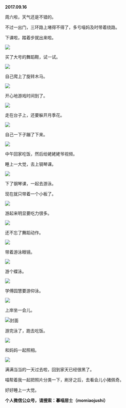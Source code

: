 
          
**2017.09.16**

周六啦，天气还是不错的。

不过一出门，三环路上堵得不得了，多亏喵妈及时带着绕路。

下课啦，踏着步就出来啦。


![](https://mmbiz.qlogo.cn/mmbiz_jpg/uDI3FLln00ah6qXW82uKc3HYF1aiaTEYuYPSgealuHDhtEzMf2icACQKVz6Tk7vFZ08hB0icOKgJv7UkvQhMX8Ldw/0?wx_fmt=jpeg)


买了大号的舞蹈鞋，试一试。


![](https://mmbiz.qlogo.cn/mmbiz_jpg/uDI3FLln00ah6qXW82uKc3HYF1aiaTEYutjeDY8ITRaUYrFss8ibJ8AukK0Dm0cgsOvMkFlYxxIeujDKYUmAtZHQ/0?wx_fmt=jpeg)


自己爬上了旋转木马。


![](https://mmbiz.qlogo.cn/mmbiz_jpg/uDI3FLln00ah6qXW82uKc3HYF1aiaTEYuduHWEicJibh9miao98DycrK5Nv40CPhv8icxJgadgPgEYwhhqC4IicIXQIg/0?wx_fmt=jpeg)


开心地游戏时间到了。


![](https://mmbiz.qlogo.cn/mmbiz_jpg/uDI3FLln00ah6qXW82uKc3HYF1aiaTEYuYwBs3OOiaBjwnyKw9J2GmCZYfDp64nPrp8Z2fFdhf4LiaqPLLiaSnWejw/0?wx_fmt=jpeg)


走在台子上，还要躲开月季花。


![](https://mmbiz.qlogo.cn/mmbiz_jpg/uDI3FLln00ah6qXW82uKc3HYF1aiaTEYuLJ0sXmb0grltD3uqMHwnG4zyfbj8lIOPFUoZ9ibGjrY0bnDLZNuc3dw/0?wx_fmt=jpeg)


自己一下子蹦了下来。


![](https://mmbiz.qlogo.cn/mmbiz_jpg/uDI3FLln00ah6qXW82uKc3HYF1aiaTEYuzRUB0wZKYsic8mQCKRN0icibAAZJ4w25UhbDNlqDoJC0McuKzsfYibsHMQ/0?wx_fmt=jpeg)


中午回家吃饭，然后给姥姥姥爷视频。

睡上一大觉，去上钢琴课。


![](https://mmbiz.qlogo.cn/mmbiz_jpg/uDI3FLln00ah6qXW82uKc3HYF1aiaTEYuXEoWZibbmSquj2CC8ewEr6u7Md64L1EfjRjXcqUwB3ZgRgUCvShIckA/0?wx_fmt=jpeg)


下了钢琴课，一起去游泳。

现在就只带着一个小板了。


![](https://mmbiz.qlogo.cn/mmbiz_jpg/uDI3FLln00ah6qXW82uKc3HYF1aiaTEYuZEiaiazVJF3w22hMTdxhd8XM60IicjRZibaAO5TbibYkibNVMK8p5vf6ogiag/0?wx_fmt=jpeg)


游起来明显要吃力很多。


![](https://mmbiz.qlogo.cn/mmbiz_jpg/uDI3FLln00ah6qXW82uKc3HYF1aiaTEYulztR0x7SibtGwWibl8md8r9bHRm7nmrG7ibiaKibK9tkYeOD6VkazvzmmHQ/0?wx_fmt=jpeg)


还不忘了舞蹈动作。


![](https://mmbiz.qlogo.cn/mmbiz_jpg/uDI3FLln00ah6qXW82uKc3HYF1aiaTEYu0gWf6x8ygeTqFUsGiaAicUzSHhEIHIJV9UnSOibvMicWKTEKGmYqoPymgA/0?wx_fmt=jpeg)


带着游泳眼镜。


![](https://mmbiz.qlogo.cn/mmbiz_jpg/uDI3FLln00ah6qXW82uKc3HYF1aiaTEYurx4otMwv357frvQZGqJJTRmib0vMv9bqtKSBdms01a6TpY14wViaX6aw/0?wx_fmt=jpeg)


游个蝶泳。


![](https://mmbiz.qlogo.cn/mmbiz_jpg/uDI3FLln00ah6qXW82uKc3HYF1aiaTEYulJz4pP9FkgicrgcsAExibbYYx1NbPVib5aHcgjB1KgJKibnJrAiaKcPdibGw/0?wx_fmt=jpeg)


学傅园慧要游仰泳。


![](https://mmbiz.qlogo.cn/mmbiz_jpg/uDI3FLln00ah6qXW82uKc3HYF1aiaTEYuicToP6Ra0vukic9TIqvaVn5owKGRWuEyYao4vayT22I87xz8MXIzKt7g/0?wx_fmt=jpeg)


上岸坐一会儿。


![](https://mmbiz.qlogo.cn/mmbiz_jpg/uDI3FLln00ah6qXW82uKc3HYF1aiaTEYuATDH36MK5g1CFmyTiaaBSWrRejToeExlSCmYmarkURM3k7qu8hkOx8Q/0?wx_fmt=jpeg)封面


游完泳了，跑去吃饭。


![](https://mmbiz.qlogo.cn/mmbiz_jpg/uDI3FLln00ah6qXW82uKc3HYF1aiaTEYud2MRkXv0QJN0I9I9Dqj4icib6Q64ZbVHbicVEeMfDYtJKoiawCdua84Spg/0?wx_fmt=jpeg)


和妈妈一起照相。


![](https://mmbiz.qlogo.cn/mmbiz_jpg/uDI3FLln00ah6qXW82uKc3HYF1aiaTEYuDmvOFVJ0dYibqxybjA6c7mSGvjCdyzhWcAjmqQP4zXMApAJ1l3B8qBA/0?wx_fmt=jpeg)


满满当当的一天过去啦，回到家天已经很黑了。

喵帮着我一起把照片分类一下，刷牙之后，去看会儿小猪佩奇。

好好睡上一大觉。


**个人微信公众号，请搜索：摹喵居士（momiaojushi）**

        